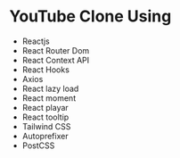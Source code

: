 # YouTube Clone Using

- Reactjs
- React Router Dom
- React Context API
- React Hooks
- Axios
- React lazy load
- React moment
- React playar
- React tooltip
- Tailwind CSS
- Autoprefixer
- PostCSS
